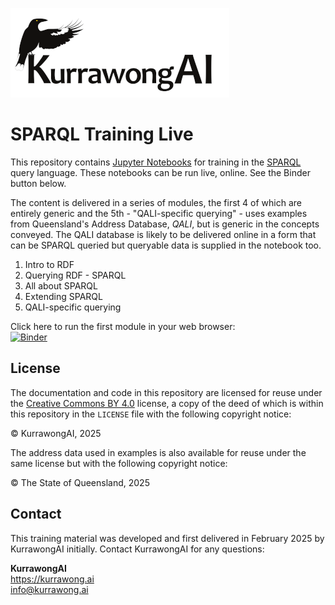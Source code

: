 ![](images/KurrawongAI_350.png)

# SPARQL Training Live

This repository contains [Jupyter Notebooks](https://jupyter.org/) for training in the [SPARQL](https://www.w3.org/TR/sparql11-query/) query language. These notebooks can be run live, online. See the Binder button below.

The content is delivered in a series of modules, the first 4 of which are entirely generic and the 5th - "QALI-specific querying" - uses examples from Queensland's Address Database, _QALI_, but is generic in the concepts conveyed. The QALI database is likely to be delivered online in a form that can be SPARQL queried but queryable data is supplied in the notebook too.

1. Intro to RDF
2. Querying RDF - SPARQL
3. All about SPARQL
4. Extending SPARQL
5. QALI-specific querying

Click here to run the first module in your web browser:  
[![Binder](https://mybinder.org/badge_logo.svg)](https://mybinder.org/v2/gh/kurrawong/sparql-training-live/HEAD?filepath=module-1.ipynb)

## License

The documentation and code in this repository are licensed for reuse under the [Creative Commons BY 4.0]() license, a copy of the deed of which is within this repository in the `LICENSE` file with the following copyright notice:

&copy; KurrawongAI, 2025

The address data used in examples is also available for reuse under the same license but with the following copyright notice:

&copy; The State of Queensland, 2025

## Contact

This training material was developed and first delivered in February 2025 by KurrawongAI initially. Contact KurrawongAI for any questions:

**KurrawongAI**  
<https://kurrawong.ai>  
<info@kurrawong.ai>  
